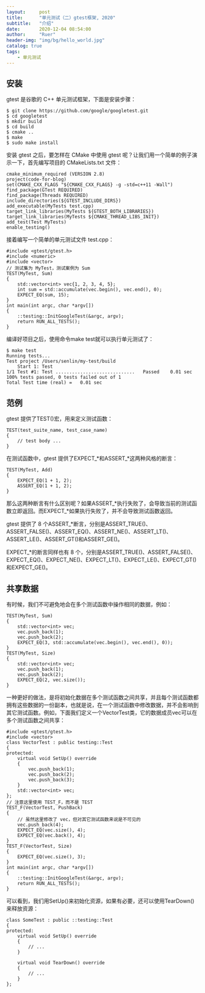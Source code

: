 ```yaml
---
layout:     post
title:      "单元测试（二）gtest框架, 2020"
subtitle:   "介绍"
date:       2020-12-04 08:54:00
author:     "Ruer"
header-img: "img/bg/hello_world.jpg"
catalog: true
tags:
    - 单元测试
---
```


## 安装

gtest 是谷歌的 C++ 单元测试框架，下面是安装步骤：

```
$ git clone https://github.com/google/googletest.git
$ cd googletest
$ mkdir build
$ cd build
$ cmake ..
$ make
$ sudo make install
```

安装 gtest 之后，要怎样在 CMake 中使用 gtest 呢？让我们用一个简单的例子演示一下，首先编写项目的 CMakeLists.txt 文件：

```
cmake_minimum_required (VERSION 2.8)
project(code-for-blog)
set(CMAKE_CXX_FLAGS "${CMAKE_CXX_FLAGS} -g -std=c++11 -Wall")
find_package(GTest REQUIRED)
find_package(Threads REQUIRED)
include_directories(${GTEST_INCLUDE_DIRS})
add_executable(MyTests test.cpp)
target_link_libraries(MyTests ${GTEST_BOTH_LIBRARIES})
target_link_libraries(MyTests ${CMAKE_THREAD_LIBS_INIT})
add_test(Test MyTests)
enable_testing()
```

接着编写一个简单的单元测试文件 test.cpp：

```
#include <gtest/gtest.h>
#include <numeric>
#include <vector>
// 测试集为 MyTest，测试案例为 Sum
TEST(MyTest, Sum)
{
    std::vector<int> vec{1, 2, 3, 4, 5};
    int sum = std::accumulate(vec.begin(), vec.end(), 0);
    EXPECT_EQ(sum, 15);
}
int main(int argc, char *argv[])
{
    ::testing::InitGoogleTest(&argc, argv);
    return RUN_ALL_TESTS();
}
```

编译好项目之后，使用命令make test就可以执行单元测试了：

```
$ make test
Running tests...
Test project /Users/senlin/my-test/build
    Start 1: Test
1/1 Test #1: Test .............................   Passed    0.01 sec
100% tests passed, 0 tests failed out of 1
Total Test time (real) =   0.01 sec
```

## 范例

gtest 提供了TEST()宏，用来定义测试函数：

```
TEST(test_suite_name, test_case_name) 
{
    // test body ...
}
```

在测试函数中，gtest 提供了EXPECT_*和ASSERT_*这两种风格的断言：

```
TEST(MyTest, Add) 
{
    EXPECT_EQ(1 + 1, 2);
    ASSERT_EQ(1 + 1, 2);
}
```

那么这两种断言有什么区别呢？如果ASSERT_*执行失败了，会导致当前的测试函数立即返回。而EXPECT_*如果执行失败了，并不会导致测试函数返回。

gtest 提供了 8 个ASSERT_*断言，分别是ASSERT_TRUE()、ASSERT_FALSE()、ASSERT_EQ()、ASSERT_NE()、ASSERT_LT()、ASSERT_LE()、ASSERT_GT()和ASSERT_GE()。

EXPECT_*的断言同样也有 8 个，分别是ASSERT_TRUE()、ASSERT_FALSE()、EXPECT_EQ()、EXPECT_NE()、EXPECT_LT()、EXPECT_LE()、EXPECT_GT()和EXPECT_GE()。

## 共享数据

有时候，我们不可避免地会在多个测试函数中操作相同的数据，例如：

```
TEST(MyTest, Sum)
{
    std::vector<int> vec;
    vec.push_back(1);
    vec.push_back(2);
    EXPECT_EQ(3, std::accumulate(vec.begin(), vec.end(), 0));
}
TEST(MyTest, Size)
{
    std::vector<int> vec;
    vec.push_back(1);
    vec.push_back(2);
    EXPECT_EQ(2, vec.size());
}
```

一种更好的做法，是将初始化数据在多个测试函数之间共享，并且每个测试函数都拥有这些数据的一份副本，也就是说，在一个测试函数中修改数据，并不会影响到其它测试函数。例如，下面我们定义一个VectorTest类，它的数据成员vec可以在多个测试函数之间共享：

```
#include <gtest/gtest.h>
#include <vector>
class VectorTest : public testing::Test
{
protected:
    virtual void SetUp() override
    {
        vec.push_back(1);
        vec.push_back(2);
        vec.push_back(3);
    }
    std::vector<int> vec;
};
// 注意这里使用 TEST_F，而不是 TEST
TEST_F(VectorTest, PushBack)
{
    // 虽然这里修改了 vec，但对其它测试函数来说是不可见的
    vec.push_back(4);
    EXPECT_EQ(vec.size(), 4);
    EXPECT_EQ(vec.back(), 4);
}
TEST_F(VectorTest, Size)
{
    EXPECT_EQ(vec.size(), 3);
}
int main(int argc, char *argv[])
{
    ::testing::InitGoogleTest(&argc, argv);
    return RUN_ALL_TESTS();
}
```

可以看到，我们用SetUp()来初始化资源，如果有必要，还可以使用TearDown()来释放资源：

```
class SomeTest : public ::testing::Test 
{
protected:
    virtual void SetUp() override 
    {
        // ...
    }

    virtual void TearDown() override 
    {
        // ...
    }
};
```
